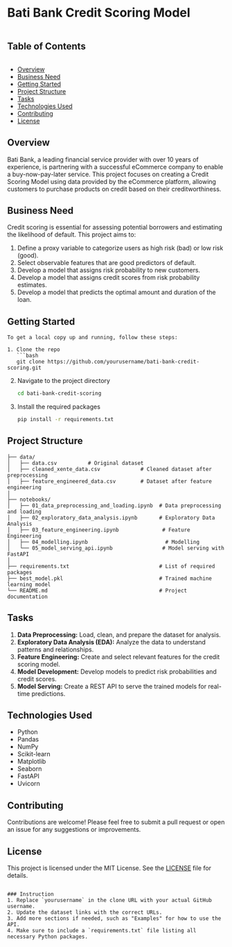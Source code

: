 


# Bati Bank Credit Scoring Model
```

```
## Table of Contents
```
```
- [Overview](#overview)
- [Business Need](#business-need)
- [Getting Started](#getting-started)
- [Project Structure](#project-structure)
- [Tasks](#tasks)
- [Technologies Used](#technologies-used)
- [Contributing](#contributing)
- [License](#license)

## Overview

Bati Bank, a leading financial service provider with over 10 years of experience, is partnering with a successful eCommerce company to enable a buy-now-pay-later service. This project focuses on creating a Credit Scoring Model using data provided by the eCommerce platform, allowing customers to purchase products on credit based on their creditworthiness.


## Business Need

Credit scoring is essential for assessing potential borrowers and estimating the likelihood of default. This project aims to:
1. Define a proxy variable to categorize users as high risk (bad) or low risk (good).
2. Select observable features that are good predictors of default.
3. Develop a model that assigns risk probability to new customers.
4. Develop a model that assigns credit scores from risk probability estimates.
5. Develop a model that predicts the optimal amount and duration of the loan.

## Getting Started
```
To get a local copy up and running, follow these steps:

1. Clone the repo
   ```bash
   git clone https://github.com/yourusername/bati-bank-credit-scoring.git
   ```
2. Navigate to the project directory
   ```bash
   cd bati-bank-credit-scoring
   ```
3. Install the required packages
   ```bash
   pip install -r requirements.txt
   ```

## Project Structure
```
├── data/
│   ├── data.csv          # Original dataset
│   ├── cleaned_xente_data.csv             # Cleaned dataset after preprocessing
│   ├── feature_engineered_data.csv        # Dataset after feature engineering
│
├── notebooks/
│   ├── 01_data_preprocessing_and_loading.ipynb  # Data preprocessing and loading
│   ├── 02_exploratory_data_analysis.ipynb       # Exploratory Data Analysis
│   ├── 03_feature_engineering.ipynb              # Feature Engineering
│   ├── 04_modelling.ipynb                         # Modelling
│   └── 05_model_serving_api.ipynb                # Model serving with FastAPI
│
├── requirements.txt                             # List of required packages
├── best_model.pkl                               # Trained machine learning model
└── README.md                                    # Project documentation                           
```

## Tasks
1. **Data Preprocessing:** Load, clean, and prepare the dataset for analysis.
2. **Exploratory Data Analysis (EDA):** Analyze the data to understand patterns and relationships.
3. **Feature Engineering:** Create and select relevant features for the credit scoring model.
4. **Model Development:** Develop models to predict risk probabilities and credit scores.
5. **Model Serving:** Create a REST API to serve the trained models for real-time predictions.

## Technologies Used
- Python
- Pandas
- NumPy
- Scikit-learn
- Matplotlib
- Seaborn
- FastAPI
- Uvicorn

## Contributing
Contributions are welcome! Please feel free to submit a pull request or open an issue for any suggestions or improvements.

## License
This project is licensed under the MIT License. See the [LICENSE](LICENSE) file for details.
```

### Instruction
1. Replace `yourusername` in the clone URL with your actual GitHub username.
2. Update the dataset links with the correct URLs.
3. Add more sections if needed, such as "Examples" for how to use the API.
4. Make sure to include a `requirements.txt` file listing all necessary Python packages.
```

